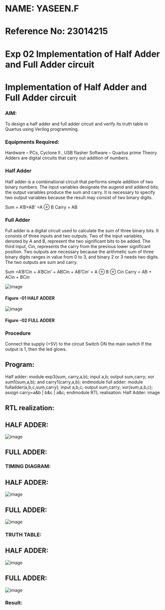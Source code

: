 # NAME: YASEEN.F
# Reference No: 23014215
# Exp 02 Implementation of Half Adder and Full Adder circuit
# Implementation of Half Adder and Full Adder circuit
### AIM:
To design a half adder and full adder circuit and verify its truth table in Quartus using Verilog programming.

### Equipments Required:
Hardware – PCs, Cyclone II , USB flasher
Software – Quartus prime
Theory
Adders are digital circuits that carry out addition of numbers.

### Half Adder
Half adder is a combinational circuit that performs simple addition of two binary numbers. The input variables designate the augend and addend bits; the output variables produce the sum and carry. It is necessary to specify two output variables because the result may consist of two binary digits.

Sum = A’B+AB’ =A ⊕ B Carry = AB

### Full Adder
Full adder is a digital circuit used to calculate the sum of three binary bits. It consists of three inputs and two outputs. Two of the input variables, denoted by A and B, represent the two significant bits to be added. The third input, Cin, represents the carry from the previous lower significant position. Two outputs are necessary because the arithmetic sum of three binary digits ranges in value from 0 to 3, and binary 2 or 3 needs two digits. The two outputs are sum and carry.

Sum =A’B’Cin + A’BCin’ + ABCin + AB’Cin’ = A ⊕ B ⊕ Cin Carry = AB + ACin + BCin

 ![image](https://user-images.githubusercontent.com/36288975/163552156-a13e5a56-c638-4110-97d9-8896907c8d25.png)

#### Figure -01 HALF ADDER

![image](https://user-images.githubusercontent.com/36288975/163552057-b3547877-6d07-45b4-b7e0-bcfebfad9e1d.png)

#### Figure -02 FULL ADDER 

### Procedure

Connect the supply (+5V) to the circuit
Switch ON the main switch
If the output is 1, then the led glows.

## Program:
Half adder:
module exp3(sum, carry,a,b); 
input a,b; 
output sum,carry; 
xor sum1(sum,a,b); 
and carry1(carry,a,b); 
endmodule
full adder:
module fulladder(a,b,c,sum,carry);
input a,b,c;
output sum,carry;
xor(sum,a,b,c);
assign carry=a&b | b&c | a&c;
endmodule
RTL realisation:
Half Adder:
image

## RTL realization:
## HALF ADDER:
![image](https://github.com/YASEEN23014215/Exp-02-Implementation-of-Half-Adder-and-Full-Adder-circuit/assets/149365441/b23e3fb2-7bbd-48ee-b4e7-2d862fb31994)
## FULL ADDER:

### TIMING DIAGRAM:
## HALF ADDER:
![image](https://github.com/YASEEN23014215/Exp-02-Implementation-of-Half-Adder-and-Full-Adder-circuit/assets/149365441/9fd943dc-40c5-492d-a11a-2c8513d68845)
## FULL ADDER:
![image](https://github.com/YASEEN23014215/Exp-02-Implementation-of-Half-Adder-and-Full-Adder-circuit/assets/149365441/247629d9-0751-476c-bcb2-604c5e0907af)



### TRUTH TABLE:
## HALF ADDER:
![image](https://github.com/YASEEN23014215/Exp-02-Implementation-of-Half-Adder-and-Full-Adder-circuit/assets/149365441/6a565934-cab9-4921-af22-c08919ef1026)
## FULL ADDER:
![image](https://github.com/YASEEN23014215/Exp-02-Implementation-of-Half-Adder-and-Full-Adder-circuit/assets/149365441/7d074776-a0d5-4fbf-9bb5-3614fb202e59)



### Result:
